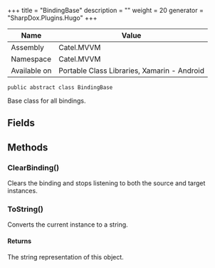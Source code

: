 

+++
title = "BindingBase" 
description = ""
weight = 20
generator = "SharpDox.Plugins.Hugo"
+++

Name|Value
---|---
Assembly|Catel.MVVM
Namespace|Catel.MVVM
Available on|Portable Class Libraries, Xamarin - Android

```
public abstract class BindingBase
```

Base class for all bindings.

## Fields

## Methods

### ClearBinding()

Clears the binding and stops listening to both the source and target instances.

### ToString()

Converts the current instance to a string.

#### Returns

The string representation of this object.

